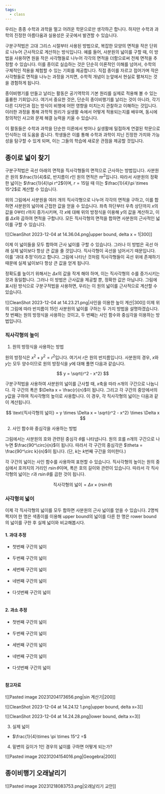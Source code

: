 ```yaml
---
tags:
  - class
---
```

우리는 종종 수학과 과학을 멀고 어려운 학문으로만 생각하곤 합니다. 하지만 수학과 과학의 진정한 아름다움과 실용성은 곳곳에서 발견할 수 있습니다.

구분구적법은 고대 그리스 시절부터 사용된 방법으로, 복잡한 모양의 면적을 작은 단위로 나누어 근사적으로 계산하는 방식입니다. 예를 들어, 사분원의 넓이를 구할 때, 이 방법을 사용하면 원을 작은 사각형들로 나누어 각각의 면적을 더함으로써 전체 면적을 추정할 수 있습니다. 이를 종이로 실습하는 것은 단순히 이론적인 이해를 넘어서, 수학의 구체적인 적용을 체험할 수 있는 기회를 제공합니다. 직접 종이를 자르고 접어가며 작은 사각형들로 면적을 나누는 과정을 거치면, 수학적 개념이 눈앞에서 현실로 펼쳐지는 것을 경험하게 됩니다.

종이비행기를 만들고 날리는 활동은 공기역학의 기본 원리를 실제로 적용해 볼 수 있는 훌륭한 기회입니다. 여기서 중요한 것은, 단순히 종이비행기를 날리는 것이 아니라, 각기 다른 디자인과 접는 방식이 비행에 어떤 영향을 미치는지 관찰하고 이해하는 것입니다. 이러한 과정을 통해 과학적 원리가 실생활 속에서 어떻게 적용되는지를 배우며, 동시에 창의적인 사고와 문제 해결 능력을 키울 수 있습니다.

이 활동들은 수학과 과학을 단순한 이론에서 벗어나 실생활에 밀접하게 연결된 학문으로 인식하는 데 도움을 줍니다. 학생들은 이를 통해 수학과 과학이 지닌 진정한 가치와 가능성을 탐구할 수 있게 되며, 이는 그들의 학습에 새로운 관점을 제공할 것입니다.

## 종이로 넓이 찾기
구분구적법은 곡선 아래의 면적을 직사각형들의 면적으로 근사하는 방법입니다. 사분원은 원의 $\frac{1}{4}$로, 반지름이 $r$인 원의 면적은 $\pi r^2$입니다. 따라서 사분원의 정확한 넓이는 $\frac{1}{4}\pi r^2$이며, $r = 15$일 때 이는 $\frac{1}{4}\pi \times 15^2$로 계산할 수 있습니다.

위의 그림에서 사분원을 여러 개의 직사각형으로 나누어 각각의 면적을 구하고, 이를 합하면 사분원의 넓이에 근접한 값을 얻을 수 있습니다. 좌측 하단부터 우측 상단까지 $x$의 값을 0부터 $r$까지 증가시키며, 각 $x$에 대해 위의 방정식을 이용해 $y$의 값을 계산하고, 이를 $\Delta x$와 곱하여 면적을 구합니다. 모든 직사각형의 면적을 합하면 사분원의 근사적인 넓이를 구할 수 있습니다.

![[CleanShot 2023-12-04 at 14.36.04.png|upper bound, delta x = 1|300]]


이제 이 넓이들을 모두 합하여 근사 넓이를 구할 수 있습니다. 그러나 이 방법은 곡선 아래 실제 넓이보다 항상 큰 값을 줄 것입니다. 직사각형이 곡선을 넘어서기 때문입니다. 이를 '과대 추정'이라고 합니다. 그림에 나타난 것처럼 직사각형들이 곡선 위에 존재하기 때문에 실제 넓이보다 항상 큰 값을 얻게 됩니다.

정확도를 높이기 위해서는 $\Delta x$의 값을 작게 해야 하며, 이는 직사각형의 수를 증가시키는 것과 동일합니다. 그러나 이 방법은 근사값을 제공할 뿐, 정확한 값은 아닙니다. 그림에 표시된 방식으로 구분구적법을 사용하면, 우리는 이 원의 넓이를 근사적으로 계산할 수 있습니다.

![[CleanShot 2023-12-04 at 14.23.21.png|사인을 이용한 높이 계산|300]]
이제 위의 그림에 따라 반지름이 15인 사분원의 넓이를 구하는 두 가지 방법을 설명하겠습니다. 첫 번째는 원의 방정식을 사용하는 것이고, 두 번째는 사인 함수와 중심각을 이용하는 방법입니다.

### 직사각형의 높이
1. 원의 방정식을 사용하는 방법

원의 방정식은 $x^2 + y^2 = r^2$입니다. 여기서 $r$은 원의 반지름입니다. 사분원의 경우, $x$와 $y$는 모두 양수이므로 원의 방정식을 $y$에 대해 풀면 다음과 같습니다.

$$ y = \sqrt{r^2 - x^2} $$

구분구적법을 사용하여 사분원의 넓이를 근사할 때, $x$축을 따라 $n$개의 구간으로 나눕니다. 각 구간의 폭은 $\Delta x = \frac{r}{n}$이 됩니다. 그리고 각 구간의 중앙에서의 $y$값을 구하여 직사각형의 높이로 사용합니다. 이 경우, 각 직사각형의 넓이는 다음과 같이 계산됩니다.

$$ \text{직사각형의 넓이} = y \times \Delta x = \sqrt{r^2 - x^2} \times \Delta x $$

2. 사인 함수와 중심각을 사용하는 방법

그림에서는 사분원의 호와 관련된 중심각 $\theta$를 나타냅니다. 원의 호를 $n$개의 구간으로 나누면 $\frac{90^\circ}{n}$이 됩니다. 따라서 각 구간의 중심각은 $\theta = \frac{90^\circ k}{n}$이 됩니다. (단, $k$는 $k$번째 구간을 의미한다.)

각 구간의 넓이는 사인 함수를 사용하여 표현할 수 있습니다. 직사각형의 높이는 원의 중심에서 호까지의 거리인 $r \sin \theta$이며, 폭은 호의 길이와 관련이 있습니다. 따라서 각 직사각형의 넓이는 $r$과 $r \sin \theta$를 곱한 것이 됩니다.

$$ \text{직사각형의 넓이} = \Delta x \times (r \sin \theta)$$


### 사각형의 넓이
이제 각 직사각형의 넓이를 모두 합하면 사분원의 근사 넓이를 얻을 수 있습니다. 2명씩 짝지어 한 명은 색종이를 이용해 upper bound의 넓이를 다른 한 명은 rower bound의 넓이를 구한 후 실제 넓이와 비교해봅시다.

#### 1.  과대 추정

- 첫번째 구간의 넓이<br/><br/>
- 두번째 구간의 넓이<br/><br/>
- 세번째 구간의 넓이<br/><br/>
- 네번째 구간의 넓이<br/><br/>
- 다섯번째 구간의 넓이<br/><br/>

#### 2. 과소 추정
- 첫번째 구간의 넓이<br/><br/>
- 두번째 구간의 넓이<br/><br/>
- 세번째 구간의 넓이<br/><br/>
- 네번째 구간의 넓이<br/><br/>
- 다섯번째 구간의 넓이<br/><br/>

#### 참고자료
![[Pasted image 20231204173656.png|sin 계산기|200]]

![[CleanShot 2023-12-04 at 14.24.12 1.png|upper bound, delta x=3]]

![[CleanShot 2023-12-04 at 14.24.28.png|lower bound, delta x=3]]


3. 실제 넓이
- $\frac{1}{4}\times \pi \times 15^2 =$

4. 밑변의 길이가 $1$인 경우의 넓이를 구하면 어떻게 되는가?
 
![[Pasted image 20231204154016.png|Geogebra|200]]

## 종이비행기 오래날리기
![[Pasted image 20231218083753.png|오래날리기 교안]]